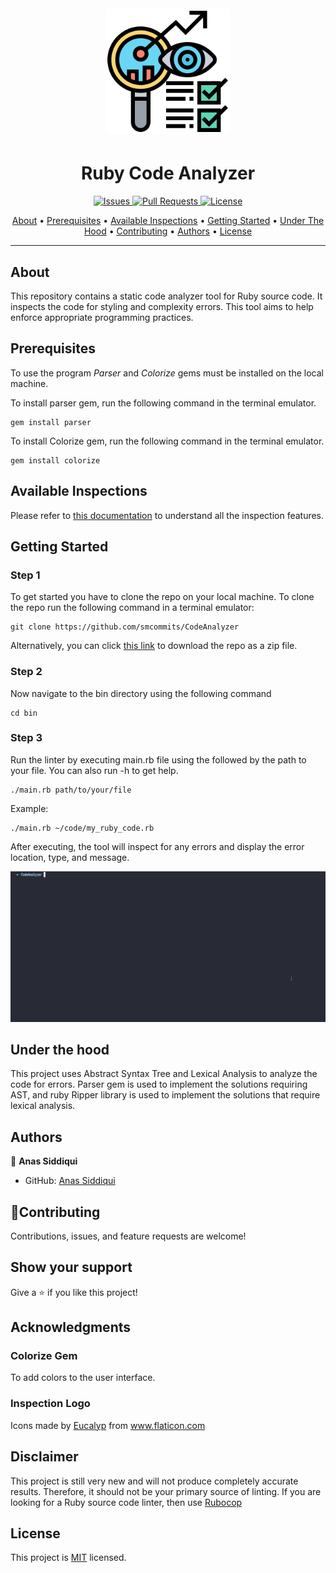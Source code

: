 <h1 align="center">
  <br>
  <a href="https://github.com/smcommits/CodeAnalyzer/archive/develop.zip"><img src="./assets/images/inspector.png" width="200" height="200" ></a>
</h1>

<h1 align="center">Ruby Code Analyzer</h1>

<p align="center">
    <a href="https://github.com/smcommits/CodeAnalyzer/issues">
    <img src="https://img.shields.io/github/issues/smcommits/CodeAnalyzer?style=for-the-badge"
         alt="Issues">
     <a href="https://github.com/smcommits/CodeAnalyzer/pulls">
    <img src="https://img.shields.io/github/issues-pr/smcommits/CodeAnalyzer?style=for-the-badge"
         alt="Pull Requests">
     <a href="./LICENSE">
    <img src="https://img.shields.io/github/license/smcommits/CodeAnalyzer?style=for-the-badge"         
         alt="License">  
</p>
      
<p align="center">
  <a href="#about">About</a> •
  <a href="#prerequisites">Prerequisites</a> •
  <a href="#available-inspections">Available Inspections</a> •
  <a href="#getting-started">Getting Started</a> •
  <a href="#under-the-hood">Under The Hood</a> •
  <a href="#contributing">Contributing</a> •
  <a href="#authors">Authors</a> •
  <a href="#license">License</a>
</p>

---

## About
This repository contains a static code analyzer tool for Ruby source code. It inspects the code for styling and complexity errors. This tool aims to help enforce appropriate programming practices. 


## Prerequisites
To use the program _Parser_ and _Colorize_ gems must be installed on the local machine. 

To install parser gem, run the following command in the terminal emulator.
```
gem install parser
```

To install Colorize gem, run the following command in the terminal emulator.
```
gem install colorize
```


## Available Inspections

Please refer to [this documentation](./assets/docs/INSPECTION_DOC.md) to understand all the inspection features.


## Getting Started

### Step 1

To get started you have to clone the repo on your local machine. To clone the repo run the following command in a terminal emulator:
   
```
git clone https://github.com/smcommits/CodeAnalyzer
```
       
Alternatively, you can click [this link](https://github.com/smcommits/CodeAnalyzer/archive/develop.zip) to download the repo as a zip file.

### Step 2

Now navigate to the bin directory using the following command

```
cd bin
```

### Step 3

Run the linter by executing main.rb file using the followed by the path to your file. You can also run -h to get help.

```
./main.rb path/to/your/file
```

Example:

```
./main.rb ~/code/my_ruby_code.rb
```

After executing, the tool will inspect for any errors and display the error location, type, and message.

![Linter GIF](./assets/images/linterfinal.gif)


## Under the hood
This project uses Abstract Syntax Tree and Lexical Analysis to analyze the code for errors. Parser gem is used to implement the solutions requiring AST, and ruby Ripper library is used to implement the solutions that require lexical analysis.

## Authors

👤 **Anas Siddiqui**

- GitHub: [Anas Siddiqui](https://github.com/smcommits)


## 🤝Contributing

Contributions, issues, and feature requests are welcome!

## Show your support

Give a ⭐️ if you like this project!

## Acknowledgments

### Colorize Gem
  To add colors to the user interface.
  
### Inspection Logo
   <div>Icons made by <a href="https://creativemarket.com/eucalyp" title="Eucalyp">Eucalyp</a> from <a href="https://www.flaticon.com/" title="Flaticon">www.flaticon.com</a></div>
   
 ## Disclaimer
This project is still very new and will not produce completely accurate results. Therefore, it should not be your primary source of linting. If you are looking for a Ruby source code linter, then use [Rubocop](https://github.com/rubocop-hq/rubocop)
   
## License

This project is [MIT](./LICENSE) licensed.







